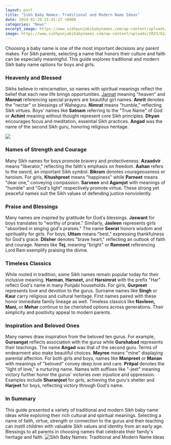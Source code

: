```yaml
---
layout: post
title: "Sikh Baby Names: Traditional and Modern Name Ideas"
date: 2024-01-28 15:41:27 +0000
categories: "News"
excerpt_image: https://www.sikhpunjabibabynames.com/wp-content/uploads/2023/02/Copy-of-Pink-Gradient-Blog-Banner-min.png
image: https://www.sikhpunjabibabynames.com/wp-content/uploads/2023/02/Copy-of-Pink-Gradient-Blog-Banner-min.png
---
```


Choosing a baby name is one of the most important decisions any parent makes. For Sikh parents, selecting a name that honors their culture and faith can be especially meaningful. This guide explores traditional and modern Sikh baby name options for boys and girls.
### Heavenly and Blessed
Sikhs believe in reincarnation, so names with spiritual meanings reflect the belief that each new life brings opportunities. [Jannat](https://store.fi.io.vn/womens-custom-proud-football-grandma-number-60-personalized-women-v-neck-t-shirt/women&) meaning "heaven" and **Mannat** referencing special prayers are beautiful girl names. **Amrit** denotes the "nectar" or blessings of Waheguru. **Nimrat** means "humble," reflecting Sikh virtues. 
Boys' names like **Satnam** referring to the "True Name" of God or **Achint** meaning without thought represent core Sikh principles. **Dhyan** encourages focus and meditation, essential Sikh practices. **Angad** was the name of the second Sikh guru, honoring religious heritage.

![](https://www.sikhpunjabibabynames.com/wp-content/uploads/2022/04/Sikh-Punjabi-Baby-Names-e1675714604314.jpg)
### Names of Strength and Courage  
Many Sikh names for boys promote bravery and protectiveness. **Azaadvir** means "liberator," reflecting the faith's emphasis on freedom. **Aahan** refers to the sword, an important Sikh symbol. **Bikram** denotes courageousness or heroism. 
For girls, **Khushpreet** means "happiness" while **Parneet** means "dear one," conveying compassion. **Sarveen** and **Agamjot** with meanings of "humble" and "God's light" respectively promote virtue. These strong yet peaceful names suit the Sikh values of defending justice nonviolently.
### Praise and Blessings 
Many names are inspired by gratitude for God's blessings. **Jaswant** for boys translates to "worthy of praise." Similarly, **Jasleen** represents girls "absorbed in singing god's praises." 
The name **Seerat** honors wisdom and spirituality for girls. For boys, **Uttam** means "best," expressing thankfulness for God's grace. **Dilsher** denotes "brave heart," reflecting an outlook of faith and courage. Names like **Tej**, meaning "bright" or **Ramneet** referencing Lord Ram exemplify praising the divine.
### Timeless Classics   
While rooted in tradition, some Sikh names remain popular today for their inclusive meaning. **Harman**, **Harneet,** and **Harsimrat** with the prefix "Har" reflect God's name in many Punjabi households. For girls, **Gurpreet** represents love and devotion to the gurus.
Surname names like **Singh** or **Kaur** carry religious and cultural heritage. First names paired with these honor immediate family lineage as well. Timeless classics like **Navleen, Mani,** or **Mehar** continue to be cherished options across generations. Their simplicity and positivity appeal to modern parents.
### Inspiration and Beloved Ones
Many names draw inspiration from the beloved ten gurus. For example, **Gursangat** reflects association with the gurus while **Gurshabad** represents their teachings. The name **Angad** was that of the second guru. 
Terms of endearment also make beautiful choices. **Mayree** means "mine" displaying parental affection. For both girls and boys, names like **Manpreet** or **Manan** with meanings of "beloved" convey deep love and care. **Pritpal** denotes the "light of love," a nurturing name. 
Names with suffixes like "-jeet" meaning victory further honor the gurus' victories over injustice and oppression. Examples include **Sharanjeet** for girls, achieving the guru's shelter and **Harjeet** for boys, reflecting victory through God's name.
### In Summary
This guide presented a variety of traditional and modern Sikh baby name ideas while exploring their rich cultural and spiritual meanings. Selecting a name of faith, virtue, strength or connection to the gurus and their teaching can instill children with valuable Sikh values and identity from an early age. Blessings to all parents in choosing names that celebrate their family's heritage and faith.
![Sikh Baby Names: Traditional and Modern Name Ideas](https://www.sikhpunjabibabynames.com/wp-content/uploads/2023/02/Copy-of-Pink-Gradient-Blog-Banner-min.png)